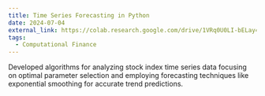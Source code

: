 ```yaml
---
title: Time Series Forecasting in Python  
date: 2024-07-04
external_link: https://colab.research.google.com/drive/1VRq0U0LI-bELay4aIfKMdLbhpmAkku4I?usp=sharing
tags:
  - Computational Finance
---
```


Developed algorithms for analyzing stock index time series data focusing on optimal parameter selection and employing forecasting techniques like exponential smoothing for accurate trend predictions.

<!--more-->

